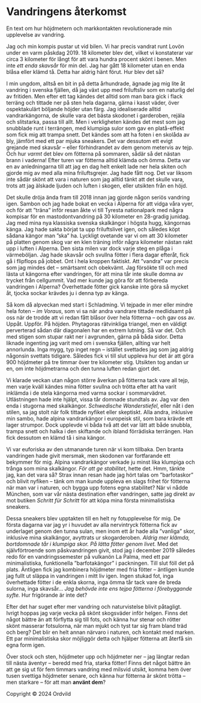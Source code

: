# Vandringens återkomst

En text om hur höjdmetern och markkontakten revolutionerade min upplevelse av vandring.

Jag och min kompis pustar ut vid bilen. Vi har precis vandrat runt Lovön under en varm påskdag 2019. 18 kilometer blev det, vilket vi konstaterar var circa 3 kilometer för långt för att vara hundra procent skönt i benen. Men inte *ett enda skavsår* för min del. Jag har gått 18 kilometer utan en enda blåsa eller klämd tå. Detta har aldrig hänt förut. Hur blev det så?

I min ungdom, alltså en bit in på detta århundrade, ägnade jag mig lite åt vandring i svenska fjällen, då jag växt upp med friluftsliv som en naturlig del av fritiden. Men efter ett tag kändes det alltid som man bara gick i flack terräng och tittade ner på sten hela dagarna, gärna i kasst väder, över ospektakulärt böljande höjder utan färg. Jag idealiserade alltid vandrarkängorna, de skulle vara det bästa skodonet i garderoben, rejäla och slitstarka, passa till allt. Men i verkligheten kändes det mest som jag snubblade runt i terrängen, med klumpiga sulor som gav en platå-effekt som fick mig att trampa snett. Det kändes som att ha foten i en skolåda av bly, jämfört med ett par mjuka sneakers. Det var dessutom ett evigt grejande med skavsår – eller förhindrandet av dem genom metervis av tejp. Och hur *varmt* det blev om fötterna på sommaren, sådär så det nästan brann i vaderna! Efter turen var fötterna alltid klämda och ömma. Detta var en av anledningarna till att jag en dag helt enkelt lade ner hela skiten och gjorde mig av med alla mina friluftsgrejer. Jag hade fått nog. Det var liksom inte sådär skönt att vara i naturen som jag alltid tänkt att det skulle vara, trots att jag älskade ljuden och luften i skogen, eller utsikten från en höjd.

Det skulle dröja ända fram till 2018 innan jag gjorde någon seriös vandring igen. Sambon och jag hade bokat en vecka i Alperna för att vidga våra vyer, och för att ”träna” inför resan åkte vi till Tyresta nationalpark med några kompisar för en mastodontvandring på 30 kilometer en 28-gradig junidag. Jag med mina nya klassiska svenska skalkängor i högsta hugg, kängornas känga. Jag hade sakta börjat ta upp friluftslivet igen, och således köpt sådana kängor man ”ska” ha. Lyckligt ovetande var vi om att 30 kilometer på platten genom skog var en klen träning inför några kilometer nästan rakt upp i luften i Alperna. Den sista milen var dock varje steg en plåga i värmeböljan. Jag hade skavsår och svullna fötter i flera dagar efteråt, fick gå i flipflops på jobbet. Ont i hela kroppen faktiskt. Att ”vandra” var precis som jag mindes det – smärtsamt och obekvämt. Jag försökte till och med lästa ut kängorna efter vandringen, för att mina tår inte skulle domna av trycket från cellgummit. Vad mer kunde jag göra för att förbereda vandringen i Alperna? Överhettade fötter gick kanske inte göra så mycket åt, tjocka sockar krävdes ju i denna typ av känga.

Så kom då alpveckan med start i Schladming. Vi tejpade in mer eller mindre hela foten – *im Voraus*, som vi sa när andra vandrare tittade medlidsamt på oss när de trodde att vi redan fått blåsor över hela fötterna – och gav oss av. Uppåt. Uppför. På höjden. Phytagoras rätvinkliga triangel, men en väldigt perverterad sådan där diagonalen har en extrem lutning. Så var det. Och med stigen som stupar rakt ner i avgrunden, gärna på båda sidor. Detta liknade ingenting jag varit med om i svenska fjällen, allting var helt annorlunda. Inga mygg, typ inget regn – istället svettades jag som jag aldrig någonsin svettats tidigare. Således fick vi till slut uppleva hur det är att göra 900 höjdmeter på tre timmar över tre kilometer stig. Utsikten tog andan ur en, om inte höjdmetrarna och den tunna luften redan gjort det.

Vi klarade veckan utan någon större åverkan på fötterna tack vare all tejp, men varje kväll kändes mina fötter svullna och trötta efter att ha varit inklämda i de stela kängorna med varma sockar i sommarvädret. Utlästningen hade inte hjälpt, vissa tår domnade stundtals av. Jag var den enda i stugorna med skalkängor. *Schwedische Wanderstiefel*, eller nåt i den stilen, sa jag stolt när folk tittade nyfiket eller skeptiskt. Alla andra, inklusive min sambo, hade alpina vandrarkängor i europeisk stil, som bara krävde ett lager strumpor. Dock upplevde vi båda två att det var lätt att både snubbla, trampa snett och halka i den skiftande och ibland förrädiska terrängen. Han fick dessutom en klämd tå i sina kängor.

Vi var euforiska av den utmanande turen när vi kom tillbaka. Den branta vandringen hade givit mersmak, men skodonen var fortfarande ett bekymmer för mig. Alpina vandrarkängor verkade ju minst lika klumpiga och trånga som mina skalkängor. *För att ge stabilitet*, hette det. Hmm, tänkte jag, kan det vara så? Strax innan resan hade jag hört talas om ”barfotaskor” och blivit nyfiken – tänk om man kunde uppleva en slags frihet för fötterna när man var i naturen, och bygga upp fotens egna stabilitet? När vi nådde München, som var vår nästa destination efter vandringen, satte jag direkt av mot butiken *Schritt für Schritt* för att köpa mina första minimalistiska sneakers.

Dessa sneakers blev upptakten till en helt ny fotupplevelse för mig. De första dagarna var jag yr i huvudet av alla nervintryck fötterna fick av underlaget genom den tunna sulan, men inom ett år hade alla ”vanliga” skor, inklusive mina skalkängor, avyttrats ur skogarderoben. *Aldrig mer klämda, bortdomnade tår i klumpiga skor.* *På lätta fötter genom livet.* Med det självförtroende som påskvandringen givit, stod jag i december 2019 således redo för en vandringssemester på vulkanön La Palma, med ett par minimalistiska, funktionella ”barfotakängor” i packningen. Till slut föll det på plats. Äntligen fick jag kombinera höjdmeter med fria fötter – äntligen kunde jag fullt ut släppa in vandringen i mitt liv igen. Ingen stukad fot, inga överhettade fötter i de enkla skorna, inga ömma tår tack vare de breda sulorna, inga skavsår… *Jag behövde inte ens tejpa fötterna i förebyggande syfte.* Hur frigörande är inte det?

Efter det har suget efter mer vandring och naturvistelse blivit påtagligt. Ivrigt hoppas jag varje vecka på skönt skogsväder inför helgen. Finns det något bättre än att förflytta sig till fots, och känna hur stenar och rötter skönt masserar fotsulorna, när man mjukt och tyst tar sig fram bland träd och berg? Det blir en helt annan närvaro i naturen, och kontakt med marken. Ett par minimalistiska skor möjliggör detta och hjälper fötterna att återfå sin egna form igen.

Över stock och sten, höjdmeter upp och höjdmeter ner – jag längtar redan till nästa äventyr – beredd med fria, starka fötter! Finns det något bättre än att ge sig ut för fem timmars vandring med milsvid utsikt, komma hem över tusen svettiga höjdmeter senare, och känna hur fötterna är skönt trötta – men starkare – för att man **använt dem**?

Copyright &copy; 2024 Ordvild